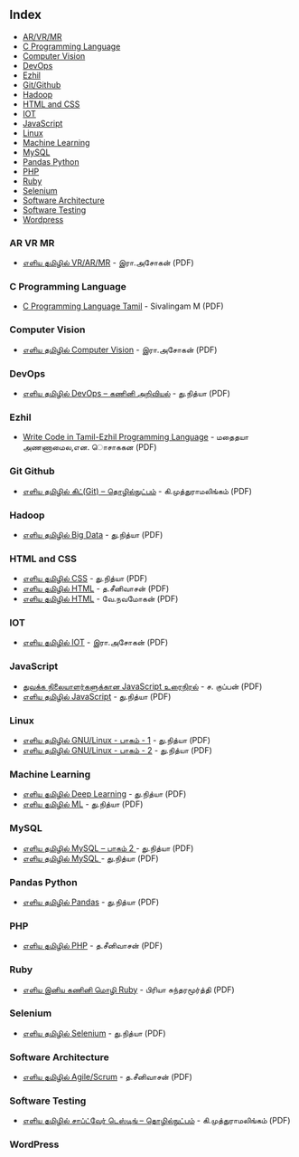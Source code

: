 ## Index



* [AR/VR/MR](#ar-vr-mr)
* [C Programming Language](#c-programming-language)
* [Computer Vision](#computer-vision)
* [DevOps](#devops)
* [Ezhil](#ezhil)
* [Git/Github](#git-github)
* [Hadoop](#hadoop)
* [HTML and CSS](#html-and-css)
* [IOT](#iot)
* [JavaScript](#javascript)
* [Linux](#linux)
* [Machine Learning](#machine-learning)
* [MySQL](#mysql)
* [Pandas Python](#pandas-python)
* [PHP](#php)
* [Ruby](#ruby)
* [Selenium](#selenium)
* [Software Architecture](#software-architecture)
* [Software Testing](#software-testing)
* [Wordpress](#wordpress)
### AR VR MR



* [எளிய தமிழில் VR/AR/MR](https://freetamilebooks.com/ebooks/vr_ar_mr/) - இரா.அசோகன் (PDF)
### C Programming Language



* [C Programming Language Tamil](https://www.tamilpdfbooks.com/download.php?id=19978#pdf) - Sivalingam M (PDF)
### Computer Vision



* [எளிய தமிழில் Computer Vision](https://freetamilebooks.com/ebooks/computer_vision/) - இரா.அசோகன் (PDF)
### DevOps



* [எளிய தமிழில் DevOps – கணினி அறிவியல்](https://freetamilebooks.com/ebooks/learn_devops_in_tamil/) - து.நித்யா (PDF)
### Ezhil



* [Write Code in Tamil-Ezhil Programming Language](https://ezhillang.wordpress.com/wp-content/uploads/2022/01/book-write-code-in-tamil-2015.pdf) - மதைதயா அணணாமைல,என. ொசாககன (PDF)
### Git Github



* [எளிய தமிழில் கிட்(Git) – தொழில்நுட்பம்](https://freetamilebooks.com/ebooks/eliya_tamizhil_git/) - கி.முத்துராமலிங்கம் (PDF)
### Hadoop



* [எளிய தமிழில் Big Data](https://freetamilebooks.com/ebooks/learn-bigdata-in-tamil) - து.நித்யா (PDF)
### HTML and CSS



* [எளிய தமிழில் CSS](https://freetamilebooks.com/ebooks/learn-css-in-tamil/) - து.நித்யா (PDF)
* [எளிய தமிழில் HTML](https://freetamilebooks.com/htmlbooks/html-book/Learn-HTML-in-Tamil.html) - த.சீனிவாசன் (PDF)
* [எளிய தமிழில் HTML](https://noolaham.net/project/51/5090/5090.pdf) - வே.நவமோகன் (PDF)
### IOT



* [எளிய தமிழில் IOT](https://freetamilebooks.com/ebooks/iot/) - இரா.அசோகன் (PDF)
### JavaScript



* [துவக்க நிலையாளர்களுக்கான JavaScript உரைநிரல்](https://freetamilebooks.com/ebooks/javascript_for_beginner/) - ச. குப்பன் (PDF)
* [எளிய தமிழில் JavaScript](https://freetamilebooks.com/ebooks/learn-javascript-in-tamil/) - து.நித்யா (PDF)
### Linux



* [எளிய தமிழில் GNU/Linux - பாகம் - 1](https://freetamilebooks.com/ebooks/learn-gnulinux-in-tamil-part1/) - து.நித்யா (PDF)
* [எளிய தமிழில் GNU/Linux - பாகம் - 2](https://freetamilebooks.com/ebooks/learn-gnulinux-in-tamil-part2/) - து.நித்யா (PDF)
### Machine Learning



* [எளிய தமிழில் Deep Learning](https://freetamilebooks.com/ebooks/learn_deep_learning_in_tamil/) - து.நித்யா (PDF)
* [எளிய தமிழில் ML](https://freetamilebooks.com/ebooks/learn_machine_learning_in_tamil/) - து.நித்யா (PDF)
### MySQL



* [எளிய தமிழில் MySQL – பாகம் 2 ](https://freetamilebooks.com/ebooks/learn-mysql-in-tamil-part-2) - து.நித்யா (PDF)
* [எளிய தமிழில் MySQL ](https://freetamilebooks.com/ebooks/learn-mysql-in-tamil) - து.நித்யா (PDF)
### Pandas Python



* [எளிய தமிழில் Pandas](https://freetamilebooks.com/ebooks/learn_pandas_in_tamil/) - து.நித்யா (PDF)
### PHP



* [எளிய தமிழில் PHP](https://freetamilebooks.com/ebooks/learn-php-in-tamil/) - த.சீனிவாசன் (PDF)
### Ruby



* [எளிய இனிய கணினி மொழி Ruby](https://freetamilebooks.com/ebooks/learn-ruby-in-tamil/) - பிரியா சுந்தரமூர்த்தி (PDF)
### Selenium



* [எளிய தமிழில் Selenium](https://freetamilebooks.com/ebooks/learn-selenium-in-tamil/) - து.நித்யா (PDF)
### Software Architecture



* [எளிய தமிழில் Agile/Scrum](https://freetamilebooks.com/ebooks/learn-agine-scrum-in-tamil) - த.சீனிவாசன் (PDF)
### Software Testing



* [எளிய தமிழில் சாப்ட்வேர் டெஸ்டிங் – தொழில்நுட்பம்](https://freetamilebooks.com/ebooks/eliya_tamilil_software_testing/) - கி.முத்துராமலிங்கம் (PDF)
### WordPress

